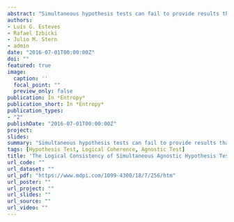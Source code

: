 ```yaml
---
abstract: "Simultaneous hypothesis tests can fail to provide results that meet logical requirements. For example, if A and B are two statements such that A implies B, there exist tests that, based on the same data, reject B but not A. Such outcomes are generally inconvenient to statisticians (who want to communicate the results to practitioners in a simple fashion) and non-statisticians (confused by conflicting pieces of information). Based on this inconvenience, one might want to use tests that satisfy logical requirements. However, Izbicki and Esteves shows that the only tests that are in accordance with three logical requirements (monotonicity, invertibility and consonance) are trivial tests based on point estimation, which generally lack statistical optimality. As a possible solution to this dilemma, this paper adapts the above logical requirements to agnostic tests, in which one can accept, reject or remain agnostic with respect to a given hypothesis. Each of the logical requirements is characterized in terms of a Bayesian decision theoretic perspective. Contrary to the results obtained for regular hypothesis tests, there exist agnostic tests that satisfy all logical requirements and also perform well statistically. In particular, agnostic tests that fulfill all logical requirements are characterized as region estimator-based tests. Examples of such tests are provided."
authors:
- Luís G. Esteves
- Rafael Izbicki
- Julio M. Stern
- admin
date: "2016-07-01T00:00:00Z"
doi: ""
featured: true
image:
  caption: ''
  focal_point: ""
  preview_only: false
publication: In *Entropy*
publication_short: In *Entropy*
publication_types:
- "2"
publishDate: "2016-07-01T00:00:00Z"
project: 
slides: 
summary: "Simultaneous hypothesis tests can fail to provide results that meet logical requirements. For example, A implies B, there exist tests that, based on the same data, reject B but not A. This paper develops logically-coherent agnostic tests that also perform well statistically. These tests are characterized as region estimator-based tests."
tags: [Hypothesis Test, Logical Coherence, Agnostic Test]
title: 'The Logical Consistency of Simultaneous Agnostic Hypothesis Tests'
url_code: ""
url_dataset: ""
url_pdf: "https://www.mdpi.com/1099-4300/18/7/256/htm"
url_poster: ""
url_project: ""
url_slides: ""
url_source: ""
url_video: ""
---
```

